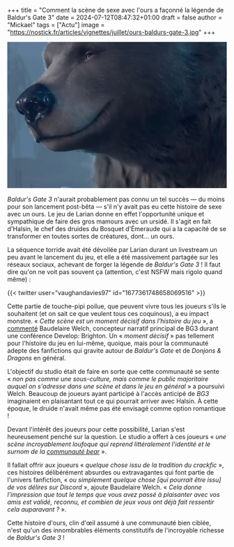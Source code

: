 +++
title = "Comment la scène de sexe avec l'ours a façonné la légende de Baldur's Gate 3"
date = 2024-07-12T08:47:32+01:00
draft = false
author = "Mickael"
tags = ["Actu"]
image = "https://nostick.fr/articles/vignettes/juillet/ours-baldurs-gate-3.jpg"
+++

![Baldur's Gate 3](ours-baldurs-gate-3.jpg "Quelqu'un va passer une bonne soirée.")

*Baldur's Gate 3* n'aurait probablement pas connu un tel succès — du moins pour son lancement post-bêta — s'il n'y avait pas eu cette histoire de sexe avec un ours. Le jeu de Larian donne en effet l'opportunité unique et sympathique de faire des gros mamours avec un ursidé. Il s'agit en fait d'Halsin, le chef des druides du Bosquet d'Émeraude qui a la capacité de se transformer en toutes sortes de créatures, dont… un ours.

La séquence torride avait été dévoilée par Larian durant un livestream un peu avant le lancement du jeu, et elle a été massivement partagée sur les réseaux sociaux, achevant de forger la légende de *Baldur's Gate 3* ! Il faut dire qu'on ne voit pas souvent ça (attention, c'est NSFW mais rigolo quand même) :

{{< twitter user="vaughandavies97" id="1677361748658069516" >}}

Cette partie de touche-pipi poilue, que peuvent vivre tous les joueurs s'ils le souhaitent (et on sait ce que veulent tous ces coquinous), a eu impact monstre. « *Cette scène est un moment décisif dans l'histoire du jeu* », a [commenté](https://www.gamesradar.com/games/rpg/baldurs-gate-3-writer-labels-halsins-iconic-bear-romance-scene-a-watershed-moment-in-game-history-reveals-the-druid-daddy-wasnt-originally-a-romance-option/) Baudelaire Welch, concepteur narratif principal de BG3 durant une conférence Develop: Brighton. Un « *moment décisif* » pas tellement pour l'histoire du jeu en lui-même, quoique, mais pour la communauté adepte des fanfictions qui gravite autour de *Baldur's Gate* et de *Donjons & Dragons* en général. 

L'objectif du studio était de faire en sorte que cette communauté se sente « *non pas comme une sous-culture, mais comme le public majoritaire auquel on s'adresse dans une scène et dans le jeu en général* » a poursuivi Welch. Beaucoup de joueurs ayant participé à l'accès anticipé de *BG3* imaginaient en plaisantant tout ce qui pourrait arriver avec Halsin. À cette époque, le druide n'avait même pas été envisagé comme option romantique !

Devant l'intérêt des joueurs pour cette possibilité, Larian s'est heureusement penché sur la question. Le studio a offert à ces joueurs « *une scène incroyablement loufoque qui reprend littéralement l'identité et le surnom de la [communauté bear](https://fr.wikipedia.org/wiki/Communauté_bear)* ». 

Il fallait offrir aux joueurs « *quelque chose issu de la tradition du crackfic* », ces histoires délibérément absurdes ou extravagantes qui font partie de l'univers fanfiction, « *ou simplement quelque chose [qui pourrait être issu] de vos délires sur Discord* », ajoute Baudelaire Welch. « *Cela donne l'impression que tout le temps que vous avez passé à plaisanter avec vos amis est validé, reconnu, et combien de jeux vous ont déjà fait ressentir cela auparavant ?* ».

Cette histoire d'ours, clin d'œil assumé à une communauté bien ciblée, n'est qu'un des innombrables éléments constitutifs de l'incroyable richesse de *Baldur's Gate 3* !